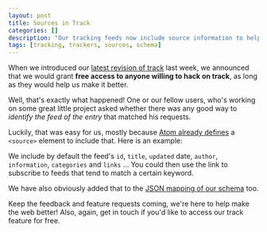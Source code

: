 ```yaml
---
layout: post
title: Sources in Track
categories: []
description: "Our tracking feeds now include source information to help you identify what feed initially published any given matching mention."
tags: [tracking, trackers, sources, schema]
---
```


When we introduced our [latest revision of track](http://blog.superfeedr.com/stemming-track/) last week, we announced that we would grant **free access to anyone willing to hack on track**, as long as they would help us make it better.

Well, that's exactly what happened! One or our fellow users, who's working on some great little project asked whether there was any good way to *identify the feed of the entry* that matched his requests.

Luckily, that was easy for us, mostly because [Atom already defines](https://tools.ietf.org/html/rfc4287#section-4.2.11) a `<source>` element to include that. Here is an example:

<script src="https://gist.github.com/julien51/4747363.js">
</script>

We include by default the feed's `id`, `title`, `updated` date, `author`, `information`, `categories` and `links` ... You could then use the link to subscribe to feeds that tend to match a certain keyword.

We have also obviously added that to the [JSON mapping of our schema](http://documentation.superfeedr.com/schema.html#json) too.

Keep the feedback and feature requests coming, we're here to help make the web better! Also, again, get in touch if you'd like to access our track feature for free.



